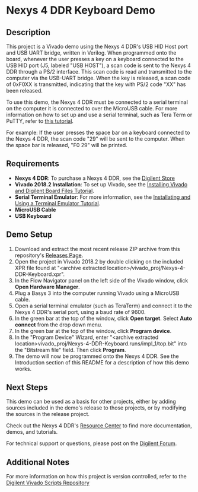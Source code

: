 Nexys 4 DDR Keyboard Demo
==============

Description
--------------
This project is a Vivado demo using the Nexys 4 DDR's USB HID Host port and USB UART bridge, written in Verilog. When programmed onto the board, whenever the user presses a key on a keyboard connected to the USB HID port (J5, labeled "USB HOST"), a scan code is sent to the Nexys 4 DDR through a PS/2 interface. This scan code is read and transmitted to the computer via the USB-UART bridge. When the key is released, a scan code of 0xF0XX is transmitted, indicating that the key with PS/2 code "XX" has been released.

To use this demo, the Nexys 4 DDR must be connected to a serial terminal on the computer it is connected to over the MicroUSB cable. For more information on how to set up and use a serial terminal, such as Tera Term or PuTTY, refer to [this tutorial](https://reference.digilentinc.com/learn/programmable-logic/tutorials/tera-term).

For example: If the user presses the space bar on a keyboard connected to the Nexys 4 DDR, the scan code "29" will be sent to the computer.  When the space bar is released, "F0 29" will be printed.

Requirements
--------------
* **Nexys 4 DDR**: To purchase a Nexys 4 DDR, see the [Digilent Store](https://store.digilentinc.com/nexys-4-artix-7-fpga-trainer-board-limited-time-see-nexys4-ddr/)
* **Vivado 2018.2 Installation**: To set up Vivado, see the [Installing Vivado and Digilent Board Files Tutorial](https://reference.digilentinc.com/vivado/installing-vivado/start).
* **Serial Terminal Emulator**: For more information, see the [Installating and Using a Terminal Emulator Tutorial](https://reference.digilentinc.com/learn/programmable-logic/tutorials/tera-term).
* **MicroUSB Cable**
* **USB Keyboard**

Demo Setup
--------------
1. Download and extract the most recent release ZIP archive from this repository's [Releases Page](https://github.com/Digilent/Nexys-4-DDR-GPIO/releases).
2. Open the project in Vivado 2018.2 by double clicking on the included XPR file found at "\<archive extracted location\>/vivado_proj/Nexys-4-DDR-Keyboard.xpr".
3. In the Flow Navigator panel on the left side of the Vivado window, click **Open Hardware Manager**.
4. Plug a Basys 3 into the computer running Vivado using a MicroUSB cable.
5. Open a serial terminal emulator (such as TeraTerm) and connect it to the Nexys 4 DDR's serial port, using a baud rate of 9600.
6. In the green bar at the top of the window, click **Open target**. Select **Auto connect** from the drop down menu.
7. In the green bar at the top of the window, click **Program device**.
8. In the "Program Device" Wizard, enter "\<archive extracted location\>vivado_proj/Nexys-4-DDR-Keyboard.runs/impl_1/top.bit" into the "Bitstream file" field. Then click **Program**.
9. The demo will now be programmed onto the Nexys 4 DDR. See the Introduction section of this README for a description of how this demo works.

Next Steps
--------------
This demo can be used as a basis for other projects, either by adding sources included in the demo's release to those projects, or by modifying the sources in the release project.

Check out the Nexys 4 DDR's [Resource Center](https://reference.digilentinc.com/reference/programmable-logic/nexys-4-ddr/start) to find more documentation, demos, and tutorials.

For technical support or questions, please post on the [Digilent Forum](https://forum.digilentinc.com).

Additional Notes
--------------
For more information on how this project is version controlled, refer to the [Digilent Vivado Scripts Repository](https://github.com/digilent/digilent-vivado-scripts)


